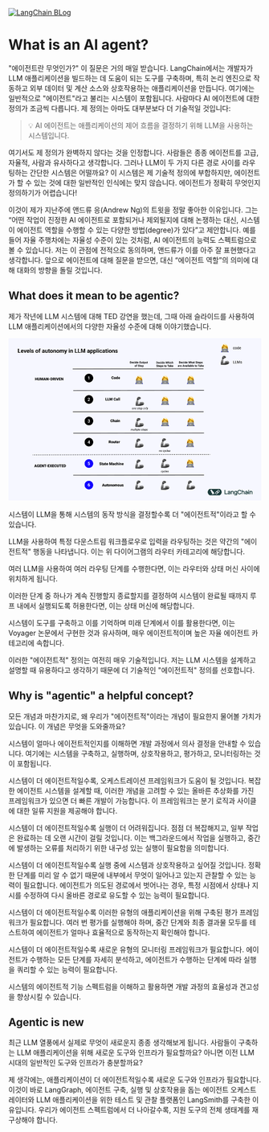 [![LangChain BLog](https://img.shields.io/badge/LangChain-Blog-green?logo=langchain)](https://blog.langchain.dev/what-is-an-agent/)


# What is an AI agent?


"에이전트란 무엇인가?" 이 질문은 거의 매일 받습니다. LangChain에서는 개발자가 LLM 애플리케이션을 빌드하는 데 도움이 되는 도구를 구축하며, 특히 논리 엔진으로 작동하고 외부 데이터 및 계산 소스와 상호작용하는 애플리케이션을 만듭니다. 여기에는 일반적으로 "에이전트"라고 불리는 시스템이 포함됩니다. 사람마다 AI 에이전트에 대한 정의가 조금씩 다릅니다. 제 정의는 아마도 대부분보다 더 기술적일 것입니다:

> 💡 AI 에이전트는 애플리케이션의 제어 흐름을 결정하기 위해 LLM을 사용하는 시스템입니다. 
 
여기서도 제 정의가 완벽하지 않다는 것을 인정합니다. 사람들은 종종 에이전트를 고급, 자율적, 사람과 유사하다고 생각합니다. 그러나 LLM이 두 가지 다른 경로 사이를 라우팅하는 간단한 시스템은 어떨까요? 이 시스템은 제 기술적 정의에 부합하지만, 에이전트가 할 수 있는 것에 대한 일반적인 인식에는 맞지 않습니다. 에이전트가 정확히 무엇인지 정의하기가 어렵습니다!

이것이 제가 지난주에 앤드류 응(Andrew Ng)의 트윗을 정말 좋아한 이유입니다. 그는 “어떤 작업이 진정한 AI 에이전트로 포함되거나 제외될지에 대해 논쟁하는 대신, 시스템이 에이전트 역할을 수행할 수 있는 다양한 방법(degree)가 있다”고 제안합니다. 예를 들어 자율 주행차에는 자율성 수준이 있는 것처럼, AI 에이전트의 능력도 스펙트럼으로 볼 수 있습니다. 저는 이 관점에 전적으로 동의하며, 앤드류가 이를 아주 잘 표현했다고 생각합니다. 앞으로 에이전트에 대해 질문을 받으면, 대신 “에이전트 역할”의 의미에 대해 대화의 방향을 돌릴 것입니다.


## What does it mean to be agentic?
제가 작년에 LLM 시스템에 대해 TED 강연을 했는데, 그때 아래 슬라이드를 사용하여 LLM 애플리케이션에서의 다양한 자율성 수준에 대해 이야기했습니다. 

![levels_of_autonomy](../asset/levels_of_autonomy_in_llm_applications.png)

시스템이 LLM을 통해 시스템의 동작 방식을 결정할수록 더 "에이전트적"이라고 할 수 있습니다. 

LLM을 사용하여 특정 다운스트림 워크플로우로 입력을 라우팅하는 것은 약간의 "에이전트적" 행동을 나타냅니다. 이는 위 다이어그램의 라우터 카테고리에 해당합니다. 

여러 LLM을 사용하여 여러 라우팅 단계를 수행한다면, 이는 라우터와 상태 머신 사이에 위치하게 됩니다. 

이러한 단계 중 하나가 계속 진행할지 종료할지를 결정하여 시스템이 완료될 때까지 루프 내에서 실행되도록 허용한다면, 이는 상태 머신에 해당합니다. 

시스템이 도구를 구축하고 이를 기억하며 미래 단계에서 이를 활용한다면, 이는 Voyager 논문에서 구현한 것과 유사하며, 매우 에이전트적이며 높은 자율 에이전트 카테고리에 속합니다. 

이러한 "에이전트적" 정의는 여전히 매우 기술적입니다. 저는 LLM 시스템을 설계하고 설명할 때 유용하다고 생각하기 때문에 더 기술적인 "에이전트적" 정의를 선호합니다.


## Why is "agentic" a helpful concept?

모든 개념과 마찬가지로, 왜 우리가 "에이전트적"이라는 개념이 필요한지 물어볼 가치가 있습니다. 이 개념은 무엇을 도와줄까요?

시스템이 얼마나 에이전트적인지를 이해하면 개발 과정에서 의사 결정을 안내할 수 있습니다. 여기에는 시스템을 구축하고, 실행하며, 상호작용하고, 평가하고, 모니터링하는 것이 포함됩니다. 

시스템이 더 에이전트적일수록, 오케스트레이션 프레임워크가 도움이 될 것입니다. 복잡한 에이전트 시스템을 설계할 때, 이러한 개념을 고려할 수 있는 올바른 추상화를 가진 프레임워크가 있으면 더 빠른 개발이 가능합니다. 이 프레임워크는 분기 로직과 사이클에 대한 일류 지원을 제공해야 합니다.

시스템이 더 에이전트적일수록 실행이 더 어려워집니다. 점점 더 복잡해지고, 일부 작업은 완료하는 데 오랜 시간이 걸릴 것입니다. 이는 백그라운드에서 작업을 실행하고, 중간에 발생하는 오류를 처리하기 위한 내구성 있는 실행이 필요함을 의미합니다.

시스템이 더 에이전트적일수록 실행 중에 시스템과 상호작용하고 싶어질 것입니다. 정확한 단계를 미리 알 수 없기 때문에 내부에서 무엇이 일어나고 있는지 관찰할 수 있는 능력이 필요합니다. 에이전트가 의도된 경로에서 벗어나는 경우, 특정 시점에서 상태나 지시를 수정하여 다시 올바른 경로로 유도할 수 있는 능력이 필요합니다.

시스템이 더 에이전트적일수록 이러한 유형의 애플리케이션을 위해 구축된 평가 프레임워크가 필요합니다. 여러 번 평가를 실행해야 하며, 중간 단계와 최종 결과물 모두를 테스트하여 에이전트가 얼마나 효율적으로 동작하는지 확인해야 합니다.

시스템이 더 에이전트적일수록 새로운 유형의 모니터링 프레임워크가 필요합니다. 에이전트가 수행하는 모든 단계를 자세히 분석하고, 에이전트가 수행하는 단계에 따라 실행을 쿼리할 수 있는 능력이 필요합니다.

시스템의 에이전트적 기능 스펙트럼을 이해하고 활용하면 개발 과정의 효율성과 견고성을 향상시킬 수 있습니다.


## Agentic is new

최근 LLM 열풍에서 실제로 무엇이 새로운지 종종 생각해보게 됩니다. 사람들이 구축하는 LLM 애플리케이션을 위해 새로운 도구와 인프라가 필요할까요? 아니면 이전 LLM 시대의 일반적인 도구와 인프라가 충분할까요? 

제 생각에는, 애플리케이션이 더 에이전트적일수록 새로운 도구와 인프라가 필요합니다. 이것이 바로 LangGraph, 에이전트 구축, 실행 및 상호작용을 돕는 에이전트 오케스트레이터와 LLM 애플리케이션을 위한 테스트 및 관찰 플랫폼인 LangSmith를 구축한 이유입니다. 우리가 에이전트 스펙트럼에서 더 나아갈수록, 지원 도구의 전체 생태계를 재구상해야 합니다.

